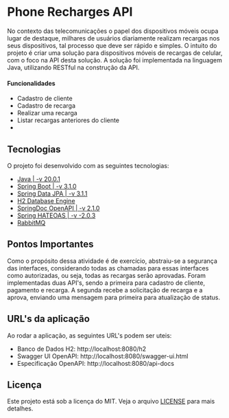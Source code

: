# Phone Recharges API
No contexto das telecomunicações o papel dos dispositivos móveis ocupa lugar de destaque, milhares de usuários diariamente realizam recargas nos seus dispositivos, tal processo que deve ser rápido e simples. O intuito do projeto é criar uma solução para dispositivos móveis de recargas de celular, com o foco na API desta solução. A solução foi implementada na linguagem Java, utilizando RESTful na construção da API.

#### Funcionalidades
  - Cadastro de cliente
  - Cadastro de recarga
  - Realizar uma recarga
  - Listar recargas anteriores do cliente
  - 
## Tecnologias
O projeto foi desenvolvido com as seguintes tecnologias:
  - [Java | -v 20.0.1](https://www.oracle.com/java/technologies/downloads/#java20)
  - [Spring Boot | -v 3.1.0](https://spring.io/projects/spring-boot)
  - [Spring Data JPA | -v 3.1.1](https://spring.io/projects/spring-data-jpa)
  - [H2 Database Engine](https://www.h2database.com/html/main.html)
  - [SpringDoc OpenAPI | -v 2.1.0](https://springdoc.org/v2/)
  - [Spring HATEOAS | -v -2.0.3](https://spring.io/projects/spring-hateoas)
  - [RabbitMQ](https://www.rabbitmq.com/)

## Pontos Importantes
Como o propósito dessa atividade é de exercício, abstraiu-se a segurança das interfaces, considerando todas as chamadas para essas interfaces como autorizadas, ou seja, todas as recargas serão aprovadas.
Foram implementadas duas API's, sendo a primeira para cadastro de cliente, pagamento e recarga. A segunda recebe a solicitação de recarga e a aprova, enviando uma mensagem para primeira para atualização de status.

## URL's da aplicação
Ao rodar a aplicação, as seguintes URL's podem ser uteis:
  - Banco de Dados H2: http://localhost:8080/h2
  - Swagger UI OpenAPI: http://localhost:8080/swagger-ui.html
  - Especificação OpenAPI: http://localhost:8080/api-docs

## Licença 
Este projeto está sob a licença do MIT. Veja o arquivo [LICENSE](/LICENSE) para mais detalhes.
